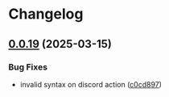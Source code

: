 # Changelog

## [0.0.19](https://github.com/PulseBeamDev/pulsebeam-js/compare/v0.0.18...v0.0.19) (2025-03-15)


### Bug Fixes

* invalid syntax on discord action ([c0cd897](https://github.com/PulseBeamDev/pulsebeam-js/commit/c0cd897c9200676573ceadea14d2273169aeb77f))
